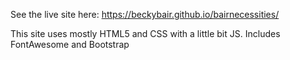 See the live site here:
https://beckybair.github.io/bairnecessities/

This site uses mostly HTML5 and CSS with a little bit JS.
Includes FontAwesome and Bootstrap